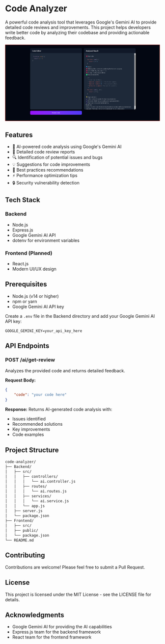 # Code Analyzer

A powerful code analysis tool that leverages Google's Gemini AI to provide detailed code reviews and improvements. This project helps developers write better code by analyzing their codebase and providing actionable feedback.

![Code Analyzer Interface](./Output/Analyzed%20code.png)

## Features

- 🤖 AI-powered code analysis using Google's Gemini AI
- 📝 Detailed code review reports
- 🔍 Identification of potential issues and bugs
- 💡 Suggestions for code improvements
- 🎯 Best practices recommendations
- ⚡ Performance optimization tips
- 🔒 Security vulnerability detection

## Tech Stack

### Backend
- Node.js
- Express.js
- Google Gemini AI API
- dotenv for environment variables

### Frontend (Planned)
- React.js
- Modern UI/UX design

## Prerequisites

- Node.js (v14 or higher)
- npm or yarn
- Google Gemini AI API key


Create a `.env` file in the Backend directory and add your Google Gemini AI API key:
```
GOOGLE_GEMINI_KEY=your_api_key_here
```

## API Endpoints

### POST /ai/get-review
Analyzes the provided code and returns detailed feedback.

**Request Body:**
```json
{
    "code": "your code here"
}
```

**Response:**
Returns AI-generated code analysis with:
- Issues identified
- Recommended solutions
- Key improvements
- Code examples

## Project Structure

```
code-analyzer/
├── Backend/
│   ├── src/
│   │   ├── controllers/
│   │   │   └── ai.controller.js
│   │   ├── routes/
│   │   │   └── ai.routes.js
│   │   ├── services/
│   │   │   └── ai.service.js
│   │   └── app.js
│   ├── server.js
│   └── package.json
├── Frontend/
│   ├── src/
│   ├── public/
│   └── package.json
└── README.md
```

## Contributing

Contributions are welcome! Please feel free to submit a Pull Request.

## License

This project is licensed under the MIT License - see the LICENSE file for details.

## Acknowledgments

- Google Gemini AI for providing the AI capabilities
- Express.js team for the backend framework
- React team for the frontend framework